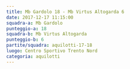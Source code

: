 ```yaml
---
title: Mb Gardolo 18 - Mb Virtus Altogarda 6
date: 2017-12-17 11:15:00
squadra-a: Mb Gardolo
punteggio-a: 18
squadra-b: Mb Virtus Altogarda
punteggio-b: 6
partite/squadra: aquilotti-17-18
luogo: Centro Sportivo Trento Nord
categoria: aquilotti
---
```

